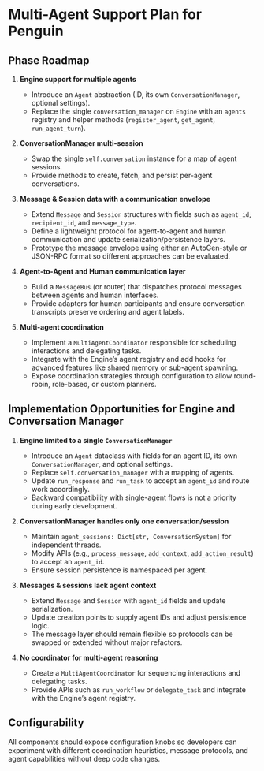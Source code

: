 


<!-- 
# Phase 1 – Engine support for multiple agents
- Introduce an Agent abstraction (ID, its own ConversationManager, optional settings).
- Replace the single conversation_manager on Engine with an agents: Dict[str, Agent] registry, plus helper methods (register_agent, get_agent, run_agent_turn) so the engine can route work to different agents rather than the one hard‑coded manager it holds today


# Phase 2 – ConversationManager multi-session
- Swap the single self.conversation instance for a map agent_sessions: Dict[str, ConversationSystem].
- Provide methods create_agent_conversation, get_agent_conversation, and save_all to persist and reload per‑agent sessions.
- Names‑space session storage so each agent keeps independent history and checkpoints. This extends the current design that initializes only one ConversationSystem for all work

# Phase 3 – Message & Session data with a communication envelope
- Extend Message and Session dataclasses with fields such as agent_id, recipient_id, and message_type so every utterance is attributable and routable.
- Define a lightweight protocol inspired by frameworks like AutoGen (messages shaped as {"sender": "...", "receiver": "...", "content": "...", "type": "message|action|status"}) to allow agents and humans to exchange structured messages.
- Update serialization (to_dict, from_dict) and persistence layers to carry these new fields. The current structures lack any agent metadata

# Phase 4 – Agent‑to‑Agent and Human communication layer
- Build a MessageBus (or router) that dispatches protocol messages between agents and to human interfaces (CLI/web).
- Provide adapters for human participants—e.g., a “HumanAgent” that emits/consumes bus messages—mirroring AutoGen’s human-in-the-loop design.
- Ensure conversation transcripts can interleave messages from multiple agents and humans while preserving ordering and agent labels.

# Phase 5 – Multi-agent coordination
- Implement a MultiAgentCoordinator responsible for scheduling interactions, delegating tasks, and terminating workflows (e.g., round-robin, role-based, or plan-driven strategies).
- Integrate with the Engine’s agent registry so workflows can be kicked off via run_workflow/delegate_task APIs.
- Add hooks for advanced features like shared memory, conflict resolution, or hierarchical sub-agent spawning as needed. -->


# Multi-Agent Support Plan for Penguin

## Phase Roadmap
1. **Engine support for multiple agents**
   - Introduce an `Agent` abstraction (ID, its own `ConversationManager`, optional settings).
   - Replace the single `conversation_manager` on `Engine` with an `agents` registry and helper methods (`register_agent`, `get_agent`, `run_agent_turn`).

2. **ConversationManager multi-session**
   - Swap the single `self.conversation` instance for a map of agent sessions.
   - Provide methods to create, fetch, and persist per-agent conversations.

3. **Message & Session data with a communication envelope**
   - Extend `Message` and `Session` structures with fields such as `agent_id`, `recipient_id`, and `message_type`.
   - Define a lightweight protocol for agent-to-agent and human communication and update serialization/persistence layers.
   - Prototype the message envelope using either an AutoGen-style or JSON-RPC format so different approaches can be evaluated.

4. **Agent-to-Agent and Human communication layer**
   - Build a `MessageBus` (or router) that dispatches protocol messages between agents and human interfaces.
   - Provide adapters for human participants and ensure conversation transcripts preserve ordering and agent labels.

5. **Multi-agent coordination**
   - Implement a `MultiAgentCoordinator` responsible for scheduling interactions and delegating tasks.
   - Integrate with the Engine’s agent registry and add hooks for advanced features like shared memory or sub-agent spawning.
   - Expose coordination strategies through configuration to allow round-robin, role-based, or custom planners.

## Implementation Opportunities for Engine and Conversation Manager

1. **Engine limited to a single `ConversationManager`**
   - Introduce an `Agent` dataclass with fields for an agent ID, its own `ConversationManager`, and optional settings.
   - Replace `self.conversation_manager` with a mapping of agents.
   - Update `run_response` and `run_task` to accept an `agent_id` and route work accordingly.
   - Backward compatibility with single-agent flows is not a priority during early development.

2. **ConversationManager handles only one conversation/session**
   - Maintain `agent_sessions: Dict[str, ConversationSystem]` for independent threads.
   - Modify APIs (e.g., `process_message`, `add_context`, `add_action_result`) to accept an `agent_id`.
   - Ensure session persistence is namespaced per agent.

3. **Messages & sessions lack agent context**
   - Extend `Message` and `Session` with `agent_id` fields and update serialization.
   - Update creation points to supply agent IDs and adjust persistence logic.
   - The message layer should remain flexible so protocols can be swapped or extended without major refactors.

4. **No coordinator for multi-agent reasoning**
   - Create a `MultiAgentCoordinator` for sequencing interactions and delegating tasks.
   - Provide APIs such as `run_workflow` or `delegate_task` and integrate with the Engine’s agent registry.

## Configurability

All components should expose configuration knobs so developers can experiment with different coordination heuristics, message
protocols, and agent capabilities without deep code changes.